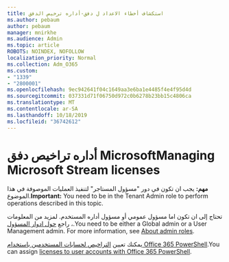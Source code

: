 ```yaml
---
title: استكشاف أخطاء الاعداد ل دفق-أداره ترخيص الدفق
ms.author: pebaum
author: pebaum
manager: mnirkhe
ms.audience: Admin
ms.topic: article
ROBOTS: NOINDEX, NOFOLLOW
localization_priority: Normal
ms.collection: Adm_O365
ms.custom:
- "1339"
- "2800001"
ms.openlocfilehash: 9ec942641f04c1649aa3e6ba1e4485f4e4f95d4d
ms.sourcegitcommit: 037331d71f06750d972c0b6278b23bb15c4806ca
ms.translationtype: MT
ms.contentlocale: ar-SA
ms.lasthandoff: 10/18/2019
ms.locfileid: "36742612"
---
```

# <a name="managing-microsoft-stream-licenses"></a><span data-ttu-id="1d03b-102">أداره تراخيص دفق Microsoft</span><span class="sxs-lookup"><span data-stu-id="1d03b-102">Managing Microsoft Stream licenses</span></span>

<span data-ttu-id="1d03b-103">**مهم:** يجب ان تكون في دور "مسؤول المستاجر" لتنفيذ العمليات الموصوفة في هذا الموضوع.</span><span class="sxs-lookup"><span data-stu-id="1d03b-103">**Important:** You need to be in the Tenant Admin role to perform operations described in this topic.</span></span>

<span data-ttu-id="1d03b-104">تحتاج إلى ان تكون اما مسؤول عمومي أو مسؤول أداره المستخدم. لمزيد من المعلومات ، راجع [حول ادوار المسؤول](https://docs.microsoft.com/office365/admin/add-users/about-admin-roles).</span><span class="sxs-lookup"><span data-stu-id="1d03b-104">You need to be either a Global admin or a User Management admin. For more information, see [About admin roles](https://docs.microsoft.com/office365/admin/add-users/about-admin-roles).</span></span>

<span data-ttu-id="1d03b-105">يمكنك تعيين [التراخيص لحسابات المستخدمين باستخدام Office 365 PowerShell](https://go.microsoft.com/fwlink/p/?linkid=850410).</span><span class="sxs-lookup"><span data-stu-id="1d03b-105">You can assign [licenses to user accounts with Office 365 PowerShell](https://go.microsoft.com/fwlink/p/?linkid=850410).</span></span>
